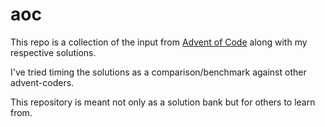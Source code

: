 # aoc

This repo is a collection of the input from [Advent of Code](https://adventofcode.com/) along with my respective solutions.

I've tried timing the solutions as a comparison/benchmark against other advent-coders.

This repository is meant not only as a solution bank but for others to learn from.
